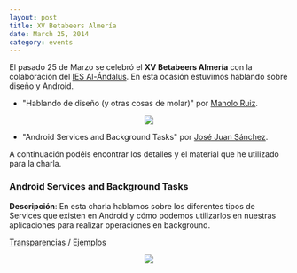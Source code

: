 ```yaml
---
layout: post
title: XV Betabeers Almería
date: March 25, 2014
category: events
---
```


El pasado 25 de Marzo se celebró el **XV Betabeers Almería** con la colaboración del [IES Al-Ándalus](http://www.iesalandalus.org).
En esta ocasión estuvimos hablando sobre diseño y Android.

* "Hablando de diseño (y otras cosas de molar)" por [Manolo Ruiz](http://www.twitter.com/manoloruiz).

<p align="center">
  <img src="http://josejuansanchez.github.io/images/bbalm_manolo_ruiz.jpg" />
</p>


* "Android Services and Background Tasks" por [José Juan Sánchez](http://www.twitter.com/josejuansanchez).

A continuación podéis encontrar los detalles y el material que he utilizado para la charla.

### Android Services and Background Tasks

**Descripción**: En esta charla hablamos sobre los diferentes tipos de Services que existen en Android y cómo podemos utilizarlos en nuestras aplicaciones para realizar operaciones en background.

[Transparencias](https://speakerdeck.com/josejuansanchez/android-services) / [Ejemplos](https://github.com/josejuansanchez/GDG-DevFestSur-2013)

<p align="center">
  <img src="http://josejuansanchez.github.io/images/gdgdevfestsur_android_services_512.png" />
</p>
